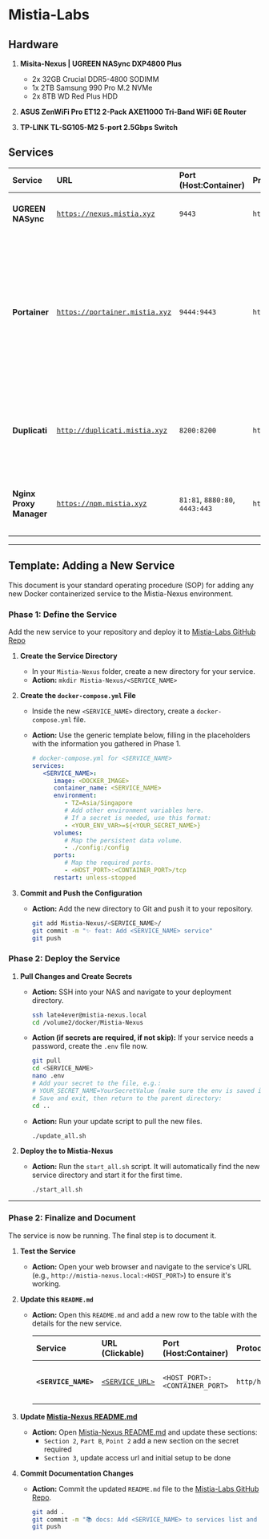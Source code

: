 # Mistia-Labs

## Hardware

1. **Misita-Nexus | UGREEN NASync DXP4800 Plus**

   - 2x 32GB Crucial DDR5-4800 SODIMM
   - 1x 2TB Samsung 990 Pro M.2 NVMe
   - 2x 8TB WD Red Plus HDD

2. **ASUS ZenWiFi Pro ET12 2-Pack AXE11000 Tri-Band WiFi 6E Router**

3. **TP-LINK TL-SG105-M2 5-port 2.5Gbps Switch**

## Services

| Service                   | URL                                                | Port (Host:Container) | Protocol | Notes                                                                                                                                              |
| :------------------------ | :------------------------------------------------------------- | :-------------------- | :------- | :------------------------------------------------------------------------------------------------------------------------------------------------- |
| **UGREEN NASync** | [`https://nexus.mistia.xyz`](https://nexus.mistia.xyz) | `9443`       | `https`  | The main management UI for the NAS itself.                                                                                                         |
| **Portainer** | [`https://portainer.mistia.xyz`](https://portainer.mistia.xyz) | `9444:9443`           | `https`  | The primary Docker management UI. Your browser will show a security warning on first visit because it uses a self-signed certificate. This is safe to accept. |
| **Duplicati** | [`http://duplicati.mistia.xyz`](https://duplicati.mistia.xyz)   | `8200:8200`           | `http`   | The automated backup solution. Used for configuring all backup jobs.                                                                               |
| **Nginx Proxy Manager** | [`https://npm.mistia.xyz`](https://npm.mistia.xyz) | `81:81`, `8880:80`, `4443:443` | `https` | The reverse proxy and SSL certificate manager for all services. |

---

## Template: Adding a New Service

This document is your standard operating procedure (SOP) for adding any new Docker containerized service to the Mistia-Nexus environment.

### Phase 1: Define the Service

Add the new service to your repository and deploy it to [Mistia-Labs GitHub Repo](https://github.com/late4ever/Mistia-Labs/)

1. **Create the Service Directory**

   - In your `Mistia-Nexus` folder, create a new directory for your service.
   - **Action:** `mkdir Mistia-Nexus/<SERVICE_NAME>`

2. **Create the `docker-compose.yml` File**

   - Inside the new `<SERVICE_NAME>` directory, create a `docker-compose.yml` file.
   - **Action:** Use the generic template below, filling in the placeholders with the information you gathered in Phase 1.

      ```yaml
      # docker-compose.yml for <SERVICE_NAME>
      services:
         <SERVICE_NAME>:
            image: <DOCKER_IMAGE>
            container_name: <SERVICE_NAME>
            environment:
               - TZ=Asia/Singapore
               # Add other environment variables here.
               # If a secret is needed, use this format:
               - <YOUR_ENV_VAR>=${<YOUR_SECRET_NAME>}
            volumes:
               # Map the persistent data volume.
               - ./config:/config
            ports:
               # Map the required ports.
               - <HOST_PORT>:<CONTAINER_PORT>/tcp
            restart: unless-stopped
      ```

3. **Commit and Push the Configuration**

   - **Action:** Add the new directory to Git and push it to your repository.

      ```bash
      git add Mistia-Nexus/<SERVICE_NAME>/
      git commit -m "✨ feat: Add <SERVICE_NAME> service"
      git push
      ```

### Phase 2: Deploy the Service

1. **Pull Changes and Create Secrets**

   - **Action:** SSH into your NAS and navigate to your deployment directory.

      ```bash
      ssh late4ever@mistia-nexus.local
      cd /volume2/docker/Mistia-Nexus
      ```

   - **Action (if secrets are required, if not skip):** If your service needs a password, create the `.env` file now.

      ```bash
      git pull
      cd <SERVICE_NAME>
      nano .env
      # Add your secret to the file, e.g.:
      # YOUR_SECRET_NAME=YourSecretValue (make sure the env is saved in Bitwarden Mistia-Labs note)
      # Save and exit, then return to the parent directory:
      cd ..
      ```

   - **Action:** Run your update script to pull the new files.

      ```bash
      ./update_all.sh
      ```

2. **Deploy the to Mistia-Nexus**

   - **Action:** Run the `start_all.sh` script. It will automatically find the new service directory and start it for the first time.

      ```bash
      ./start_all.sh
      ```

---

### Phase 2: Finalize and Document

The service is now be running. The final step is to document it.

1. **Test the Service**

   - **Action:** Open your web browser and navigate to the service's URL (e.g., `http://mistia-nexus.local:<HOST_PORT>`) to ensure it's working.

2. **Update this `README.md`**

   - **Action:** Open this `README.md` and add a new row to the table with the details for the new service.

      | Service | URL (Clickable) | Port (Host:Container) | Protocol | Notes |
      | :--- | :--- | :--- | :--- | :--- |
      | **`<SERVICE_NAME>`** | [`<SERVICE_URL>`](<SERVICE_URL>) | `<HOST_PORT>:<CONTAINER_PORT>` | `http/https` | *Briefly describe the service.* |

3. **Update [Mistia-Nexus README.md](Mistia-Nexus/README.md)**

   - **Action:** Open [Mistia-Nexus README.md](Mistia-Nexus/README.md) and update these sections:
     - `Section 2`, `Part B`, `Point 2` add a new section on the secret required
     - `Section 3`, update access url and initial setup to be done
  
4. **Commit Documentation Changes**

   - **Action:** Commit the updated `README.md` file to the [Mistia-Labs GitHub Repo](https://github.com/late4ever/Mistia-Labs/).

      ```bash
      git add .
      git commit -m "📚 docs: Add <SERVICE_NAME> to services list and setup docs"
      git push
      ```
